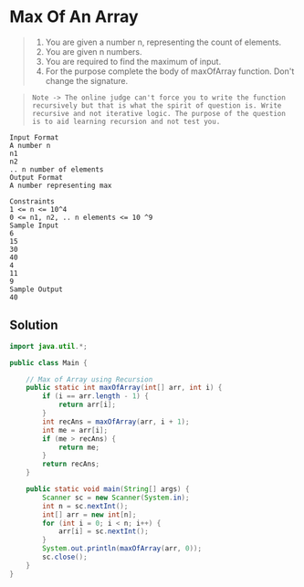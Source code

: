 # Max Of An Array

> 1. You are given a number n, representing the count of elements.
> 2. You are given n numbers.
> 3. You are required to find the maximum of input.
> 4. For the purpose complete the body of maxOfArray function. Don't change the signature.

> `Note -> The online judge can't force you to write the function recursively but that is what the spirit of question is. Write recursive and not iterative logic. The purpose of the question is to aid learning recursion and not test you.`

```
Input Format
A number n
n1
n2
.. n number of elements
Output Format
A number representing max

Constraints
1 <= n <= 10^4
0 <= n1, n2, .. n elements <= 10 ^9
Sample Input
6
15
30
40
4
11
9
Sample Output
40
```

## Solution

```java
import java.util.*;

public class Main {

    // Max of Array using Recursion
    public static int maxOfArray(int[] arr, int i) {
        if (i == arr.length - 1) {
            return arr[i];
        }
        int recAns = maxOfArray(arr, i + 1);
        int me = arr[i];
        if (me > recAns) {
            return me;
        }
        return recAns;
    }

    public static void main(String[] args) {
        Scanner sc = new Scanner(System.in);
        int n = sc.nextInt();
        int[] arr = new int[n];
        for (int i = 0; i < n; i++) {
            arr[i] = sc.nextInt();
        }
        System.out.println(maxOfArray(arr, 0));
        sc.close();
    }
}
```
